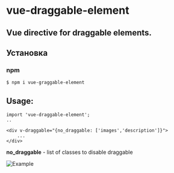 # **vue-draggable-element**

## **Vue directive for draggable elements.**

## **Установка**
### **npm**
```
$ npm i vue-graggable-element
```

## Usage:
```
import 'vue-draggable-element';
..

<div v-draggable="{no_draggable: ['images','description']}">
	...
</div>
```

**no_draggable** - list of classes to disable draggable

![Example](http://ipic.su/img/img7/fs/vue-draggable.1516502799.gif)
